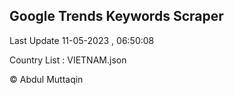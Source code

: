 

## Google Trends Keywords Scraper 
 
Last Update 11-05-2023 , 06:50:08

Country List :
VIETNAM.json



© Abdul Muttaqin 
